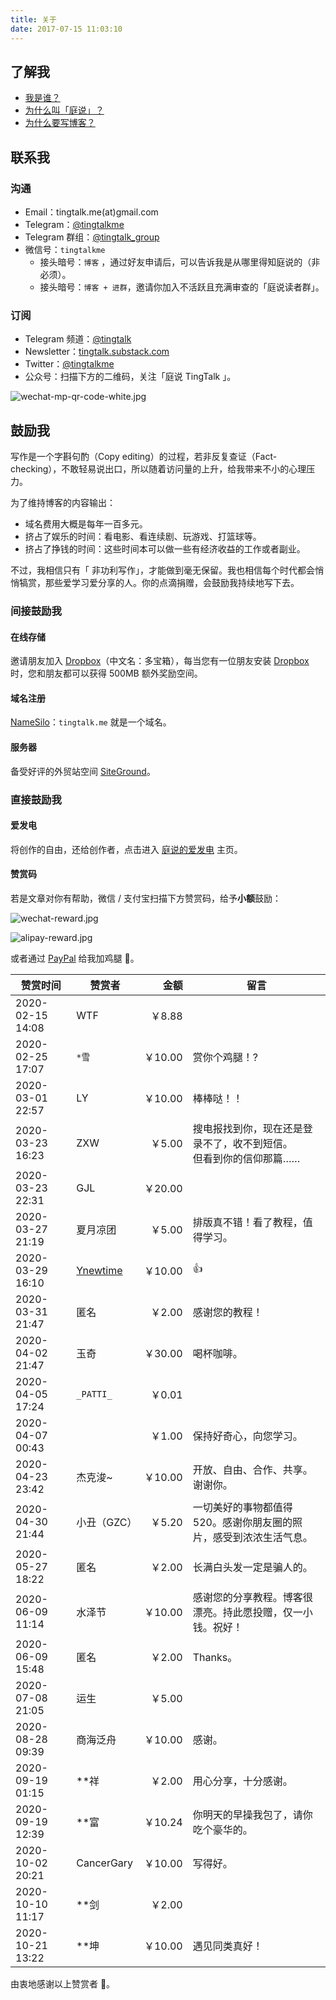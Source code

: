 ```yaml
---
title: 关于  
date: 2017-07-15 11:03:10
---
```






## 了解我

- [我是谁？](https://tingtalk.me/tim/)
- [为什么叫「庭说」？](https://tingtalk.me/brand/)
- [为什么要写博客？](https://tingtalk.me/blog/)



## 联系我

### 沟通

- Email：tingtalk.me(at)gmail.com
- Telegram：[@tingtalkme](https://t.me/tingtalkme)
- Telegram 群组：[@tingtalk_group](https://t.me/tingtalk_group)
- 微信号：`tingtalkme`
  - 接头暗号：`博客` ，通过好友申请后，可以告诉我是从哪里得知庭说的（非必须）。
  - 接头暗号：`博客 + 进群`，邀请你加入不活跃且充满审查的「庭说读者群」。

### 订阅

- Telegram 频道：[@tingtalk](https://t.me/tingtalk)
- Newsletter：[tingtalk.substack.com](https://tingtalk.substack.com/)
- Twitter：[@tingtalkme](https://twitter.com/tingtalkme)
- 公众号：扫描下方的二维码，关注「庭说 TingTalk 」。

![wechat-mp-qr-code-white.jpg](https://i.loli.net/2020/04/16/Y9bCMpH3lojRaTG.jpg)

## 鼓励我

写作是一个字斟句酌（Copy editing）的过程，若非反复查证（Fact-checking），不敢轻易说出口，所以随着访问量的上升，给我带来不小的心理压力。

为了维持博客的内容输出：

- 域名费用大概是每年一百多元。
- 挤占了娱乐的时间：看电影、看连续剧、玩游戏、打篮球等。
- 挤占了挣钱的时间：这些时间本可以做一些有经济收益的工作或者副业。

不过，我相信只有「 非功利写作」，才能做到毫无保留。我也相信每个时代都会悄悄犒赏，那些爱学习爱分享的人。你的点滴捐赠，会鼓励我持续地写下去。



### 间接鼓励我


#### 在线存储

邀请朋友加入 [Dropbox](https://db.tt/glXXjeFXJN)（中文名：多宝箱），每当您有一位朋友安装 [Dropbox](https://db.tt/glXXjeFXJN) 时，您和朋友都可以获得 500MB 额外奖励空间。


#### 域名注册

[NameSilo](https://www.namesilo.com/?rid=d1eaf64se )：`tingtalk.me` 就是一个域名。

#### 服务器

备受好评的外贸站空间 [SiteGround](https://www.siteground.com/recommended?referrer_id=8435056)。



### 直接鼓励我

#### 爱发电

将创作的自由，还给创作者，点击进入 [庭说的爱发电](https://afdian.net/@tingtalk) 主页。



#### 赞赏码

若是文章对你有帮助，微信 / 支付宝扫描下方赞赏码，给予**小额**鼓励：

![wechat-reward.jpg](https://i.loli.net/2020/04/30/ZIhscil38k4C1wq.jpg)

![alipay-reward.jpg](https://i.loli.net/2020/04/30/FI8bTwv5tuhBarg.jpg)

或者通过 [PayPal](https://paypal.me/WeitingZhong?locale.x=zh_XC) 给我加鸡腿 🍗。

| 赞赏时间         | 赞赏者   |    金额 | 留言                                                         |
| ---------------- | -------- | ------: | ------------------------------------------------------------ |
| 2020-02-15 14:08 | WTF   |  ￥8.88 |                                                              |
| 2020-02-25 17:07 | `*雪` | ￥10.00 | 赏你个鸡腿！? |
| 2020-03-01 22:57 | LY     | ￥10.00 | 棒棒哒！！                                                   |
| 2020-03-23 16:23 | ZXW    |  ￥5.00 | 搜电报找到你，现在还是登录不了，收不到短信。<br />但看到你的信仰那篇…… |
| 2020-03-23 22:31 | GJL    | ￥20.00 |                                                              |
| 2020-03-27 21:19 | 夏月凉团 |  ￥5.00 | 排版真不错！看了教程，值得学习。                             |
| 2020-03-29 16:10 | [Ynewtime](https://www.ynewtime.com/) | ￥10.00 | 👍 |
| 2020-03-31 21:47 | 匿名 | ￥2.00 | 感谢您的教程！ |
| 2020-04-02 21:47 | 玉奇 | ￥30.00 | 喝杯咖啡。 |
| 2020-04-05 17:24 | `_PATTI_` | ￥0.01 |  |
| 2020-04-07 00:43 | `ㅤ` | ￥1.00 | 保持好奇心，向您学习。 |
| 2020-04-23 23:42 | 杰克浚~ | ￥10.00 | 开放、自由、合作、共享。谢谢你。 |
| 2020-04-30 21:44 | 小丑（GZC） | ￥5.20 | 一切美好的事物都值得 520。感谢你朋友圈的照片，感受到浓浓生活气息。 |
| 2020-05-27 18:22 | 匿名 | ￥2.00 | 长满白头发一定是骗人的。 |
| 2020-06-09 11:14 | 水泽节 | ￥10.00 | 感谢您的分享教程。博客很漂亮。持此愿投赠，仅一小钱。祝好！ |
| 2020-06-09 15:48 | 匿名 | ￥2.00 | Thanks。 |
| 2020-07-08 21:05 | 运生 | ￥5.00 |  |
| 2020-08-28 09:39 | 商海泛舟 | ￥10.00 | 感谢。 |
| 2020-09-19 01:15 | **祥 | ￥2.00 | 用心分享，十分感谢。 |
| 2020-09-19 12:39 | **富 | ￥10.24 | 你明天的早操我包了，请你吃个豪华的。 |
| 2020-10-02 20:21 | CancerGary | ￥10.00 | 写得好。 |
| 2020-10-10 11:17 | **剑 | ￥2.00 |  |
| 2020-10-21 13:22 | **坤 | ￥10.00 | 遇见同类真好！ |

由衷地感谢以上赞赏者 💚。